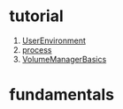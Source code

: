 # tutorial
1. [UserEnvironment](Userenvironment.md)
2. [process](process.md)
3. [VolumeManagerBasics](VMB.md)

# fundamentals